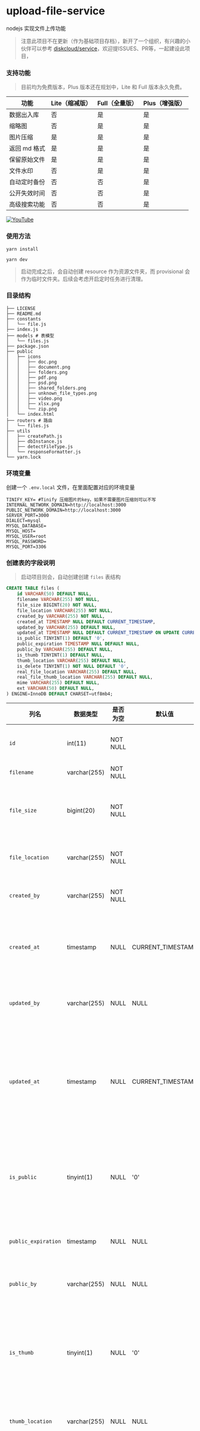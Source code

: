 # upload-file-service
nodejs 实现文件上传功能

> 注意此项目不在更新（作为基础项目存档），新开了一个组织，有兴趣的小伙伴可以参考 [diskcloud/service](https://github.com/diskcloud/service)，欢迎提ISSUES、PR等，一起建设此项目，
>

### 支持功能
> 目前均为免费版本，Plus 版本还在规划中，Lite 和 Full 版本永久免费。

| 功能         | Lite（缩减版） | Full（全量版） | Plus（增强版）      |
|--------------|----------------|----------------|--------------|
| 数据出入库   | 否             | 是             | 是           |
| 缩略图       | 否             | 是             | 是           |
| 图片压缩     | 是             | 是             | 是           |
| 返回 md 格式 | 是             | 是             | 是           |
| 保留原始文件 | 是             | 是             | 是           |
| 文件水印     | 否             | 是             | 是           |
| 自动定时备份     | 否             | 否             | 是           |
| 公开失效时间 | 否             | 否             | 是           |
| 高级搜索功能 | 否             | 否             | 是           |

[![YouTube](https://img.youtube.com/vi/5w1dCYBrf2k/0.jpg)](https://youtu.be/5w1dCYBrf2k)

### 使用方法

```shell
yarn install

yarn dev
```

> 启动完成之后，会自动创建 resource 作为资源文件夹，而 provisional 会作为临时文件夹。后续会考虑开启定时任务进行清理。

### 目录结构

```shell
├── LICENSE
├── README.md
├── constants
│   └── file.js
├── index.js
├── models # 表模型
│   └── files.js
├── package.json
├── public
│   ├── icons
│   │   ├── doc.png
│   │   ├── document.png
│   │   ├── folders.png
│   │   ├── pdf.png
│   │   ├── psd.png
│   │   ├── shared_folders.png
│   │   ├── unknown_file_types.png
│   │   ├── video.png
│   │   ├── xlsx.png
│   │   └── zip.png
│   └── index.html
├── routers # 路由
│   └── files.js
├── utils
│   ├── createPath.js
│   ├── dbInstance.js
│   ├── detectFileType.js
│   └── responseFormatter.js
└── yarn.lock
```

### 环境变量
创建一个 `.env.local` 文件，在里面配置对应的环境变量

```env
TINIFY_KEY= #Tinify 压缩图片的key。如果不需要图片压缩则可以不写
INTERNAL_NETWORK_DOMAIN=http://localhost:3000
PUBLIC_NETWORK_DOMAIN=http://localhost:3000
SERVER_PORT=3000
DIALECT=mysql
MYSQL_DATABASE=
MYSQL_HOST=
MYSQL_USER=root
MYSQL_PASSWORD=
MYSQL_PORT=3306
```

### 创建表的字段说明

> 启动项目则会，自动创建创建 `files` 表结构

```sql
CREATE TABLE files (
    id VARCHAR(50) DEFAULT NULL,
    filename VARCHAR(255) NOT NULL,
    file_size BIGINT(20) NOT NULL,
    file_location VARCHAR(255) NOT NULL,
    created_by VARCHAR(255) NOT NULL,
    created_at TIMESTAMP NULL DEFAULT CURRENT_TIMESTAMP,
    updated_by VARCHAR(255) DEFAULT NULL,
    updated_at TIMESTAMP NULL DEFAULT CURRENT_TIMESTAMP ON UPDATE CURRENT_TIMESTAMP,
    is_public TINYINT(1) DEFAULT '0',
    public_expiration TIMESTAMP NULL DEFAULT NULL,
    public_by VARCHAR(255) DEFAULT NULL,
    is_thumb TINYINT(1) DEFAULT NULL,
    thumb_location VARCHAR(255) DEFAULT NULL,
    is_delete TINYINT(1) NOT NULL DEFAULT '0',
    real_file_location VARCHAR(255) DEFAULT NULL,
    real_file_thumb_location VARCHAR(255) DEFAULT NULL,
    mime VARCHAR(255) DEFAULT NULL,
    ext VARCHAR(50) DEFAULT NULL,
) ENGINE=InnoDB DEFAULT CHARSET=utf8mb4;
```

| 列名             | 数据类型       | 是否为空 | 默认值               | 注释                                         |
|------------------|----------------|----------|----------------------|----------------------------------------------|
| `id`             | int(11)        | NOT NULL |                      | 文件的唯一标识                                 |
| `filename`       | varchar(255)   | NOT NULL |                      | 文件名                                       |
| `file_size`       | bigint(20)     | NOT NULL |                      | 文件大小（以字节为单位）                      |
| `file_location`   | varchar(255)   | NOT NULL |                      | 文件存储的位置                               |
| `created_by`     | varchar(255)   | NOT NULL |                      | 创建该文件的用户                             |
| `created_at`     | timestamp      | NULL     | CURRENT_TIMESTAMP    | 文件的创建时间，默认当前时间                   |
| `updated_by`     | varchar(255)   | NULL     | NULL                 | 最近更新该文件的用户                         |
| `updated_at`     | timestamp      | NULL     | CURRENT_TIMESTAMP    | 最近更新的时间，默认当前时间，更新时自动修改  |
| `is_public`      | tinyint(1)     | NULL     | '0'                  | 是否公开，默认值为0（不公开）                  |
| `public_expiration` | timestamp   | NULL     | NULL                 | 公开访问的截止时间                           |
| `public_by`      | varchar(255)   | NULL     | NULL                 | 设置公开的用户                               |
| `is_thumb`       | tinyint(1)     | NULL     | '0'                  | 是否为缩略图，默认值为0（不是缩略图）          |
| `thumb_location` | varchar(255)   | NULL     | NULL                 | 缩略图存储的位置                             |
| `is_delete`      | tinyint(1)     | NOT NULL | '0'                  | 是否被删除，默认值为0（未删除）                |

